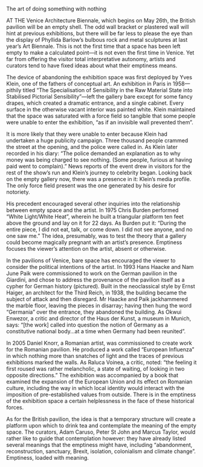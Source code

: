 The art of doing something with nothing

AT THE Venice Architecture Biennale, which begins on May 26th, the British pavilion will be an empty shell. The odd wall bracket or plastered wall will hint at previous exhibitions, but there will be far less to please the eye than the display of Phyllida Barlow’s bulbous rock and metal sculptures at last year’s Art Biennale. This is not the first time that a space has been left empty to make a calculated point—it is not even the first time in Venice. Yet far from offering the visitor total interpretative autonomy, artists and curators tend to have fixed ideas about what their emptiness means.

The device of abandoning the exhibition space was first deployed by Yves Klein, one of the fathers of conceptual art. An exhibition in Paris in 1958—pithily titled “The Specialisation of Sensibility in the Raw Material State into Stabilised Pictorial Sensibility”—left the gallery bare except for some fancy drapes, which created a dramatic entrance, and a single cabinet. Every surface in the otherwise vacant interior was painted white. Klein maintained that the space was saturated with a force field so tangible that some people were unable to enter the exhibition, “as if an invisible wall prevented them”. 

It is more likely that they were unable to enter because Klein had undertaken a huge publicity campaign. Three thousand people crammed the street at the opening, and the police were called in. As Klein later recorded in his diary: “The police demanded an explanation as to why money was being charged to see nothing. (Some people, furious at having paid went to complain).” News reports of the event drew in visitors for the rest of the show’s run and Klein’s journey to celebrity began. Looking back on the empty gallery now, there was a presence in it: Klein’s media profile. The only force field present was the one generated by his desire for notoriety. 

His precedent encouraged several other inquiries into the relationship between empty space and the artist. In 1975 Chris Burden performed “White Light/White Heat”, wherein he built a triangular platform ten feet above the ground and lay on it for 22 days. As Burden put it: “During the entire piece, I did not eat, talk, or come down. I did not see anyone, and no one saw me.” The idea, presumably, was to test the theory that a gallery could become magically pregnant with an artist’s presence. Emptiness focuses the viewer’s attention on the artist, absent or otherwise.

In the pavilions of Venice, bare space has encouraged the viewer to consider the political intentions of the artist. In 1993 Hans Haacke and Nam June Paik were commissioned to work on the German pavilion in the Giardini, and chose to address the provenance of the pavilion itself as a cypher for German history (pictured). Built in the neoclassical style by Ernst Haiger, an architect for the Third Reich, in 1938, the building became the subject of attack and then disregard. Mr Haacke and Paik jackhammered the marble floor, leaving the pieces in disarray; having then hung the word “Germania” over the entrance, they abandoned the building. As Okwui Enwezor, a critic and director of the Haus der Kunst, a museum in Munich, says: “[the work] called into question the notion of Germany as a constitutive national body…at a time when Germany had been reunited”. 

In 2005 Daniel Knorr, a Romanian artist, was commissioned to create work for the Romanian pavilion. He produced a work called “European Influenza” in which nothing more than snatches of light and the traces of previous exhibitions marked the walls. As Raluca Voinea, a critic, noted: “the feeling it first roused was rather melancholic, a state of waiting, of looking in two opposite directions.” The exhibition was accompanied by a book that examined the expansion of the European Union and its effect on Romanian culture, including the way in which local identity would interact with the imposition of pre-established values from outside. There is in the emptiness of the exhibition space a certain helplessness in the face of these historical forces. 

As for the British pavilion, the idea is that a temporary structure will create a platform upon which to drink tea and contemplate the meaning of the empty space. The curators, Adam Caruso, Peter St John and Marcus Taylor, would rather like to guide that contemplation however: they have already listed several meanings that the emptiness might have, including “abandonment, reconstruction, sanctuary, Brexit, isolation, colonialism and climate change”. Emptiness, loaded with meaning. 
